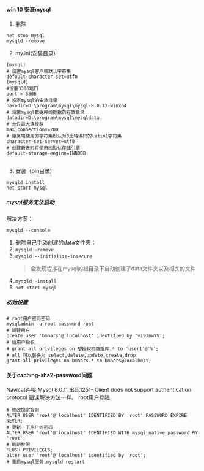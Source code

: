 #### win 10 安装mysql
1. 删除
```
net stop mysql
mysqld -remove
```
2. my.ini(安装目录)
```
[mysql]
# 设置mysql客户端默认字符集
default-character-set=utf8 
[mysqld]
#设置3306端口
port = 3306 
# 设置mysql的安装目录
basedir=D:\program\mysql\mysql-8.0.13-winx64
# 设置mysql数据库的数据的存放目录
datadir=D:\program\mysql\mysqldata
# 允许最大连接数
max_connections=200
# 服务端使用的字符集默认为8比特编码的latin1字符集
character-set-server=utf8
# 创建新表时将使用的默认存储引擎
default-storage-engine=INNODB


```
3. 安装（bin目录)
```
mysqld install
net start mysql
```
##### mysql服务无法启动
解决方案：
```
mysqld --console
```
1. 删除自己手动创建的data文件夹；
2. ```mysqld -remove ```
3. ```mysqld --initialize-insecure```
    > 会发现程序在mysql的根目录下自动创建了data文件夹以及相关的文件
4. ```mysqld -install```
5. ```net start mysql```

##### 初始设置
```
# root用户密码密码
mysqladmin -u root password root
# 新建用户
create user 'bmnars'@'localhost' identified by 'vi93nwYV';
# 给用户授权
# grant all privileges on 想授权的数据库.* to 'user1'@'%';
# all 可以替换为 select,delete,update,create,drop
grant all privileges on bmnars.* to bmnars@localhost;
```



#### 关于caching-sha2-password问题

Navicat连接 Mysql 8.0.11 出现1251- Client does not support authentication protocol 错误解决方法一样。
root用户登陆
```mysql
# 修改加密规则
ALTER USER 'root'@'localhost' IDENTIFIED BY 'root' PASSWORD EXPIRE NEVER;
# 更新一下用户的密码 
ALTER USER 'root'@'localhost' IDENTIFIED WITH mysql_native_password BY 'root';
# 刷新权限
FLUSH PRIVILEGES;
alter user 'root'@'localhost' identified by 'root';
# 重启mysql服务,mysqld restart
```